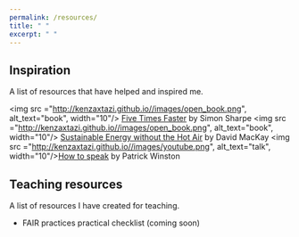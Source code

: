 ```yaml
---
permalink: /resources/
title: " "
excerpt: " "
---
```


## Inspiration

A list of resources that have helped and inspired me.

<img src ="<http://kenzaxtazi.github.io//images/open_book.png>", alt_text="book", width="10"/> [Five Times Faster](https://www.cambridge.org/core/books/five-times-faster) by Simon Sharpe
<img src ="<http://kenzaxtazi.github.io//images/open_book.png>", alt_text="book", width="10"/> [Sustainable Energy without the Hot Air](https://www.withouthotair.com/) by David MacKay
<img src ="<http://kenzaxtazi.github.io//images/youtube.png>", alt_text="talk", width="10"/>[How to speak](https://www.youtube.com/watch?v=Unzc731iCUY) by Patrick Winston

## Teaching resources

A list of resources I have created for teaching.

* FAIR practices practical checklist (coming soon)
